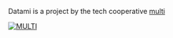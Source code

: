<p class="has-text-centered mt-5 mb-0 is-size-7 has-text-grey is-italic">
  Datami is a project by the tech cooperative
  <a href="https://multi.coop" target="_blank">
    multi
  </a>
</p>

<div class="columns is-multiline is-vcentered is-centered mt-0 mb-6">
  <div class="column is-2 has-text-centered my-0">
    <a class=""
      href="https://multi.coop"
      target="_blank">
      <img
        style="max-height: 45px; width: auto;"
        src="https://raw.githubusercontent.com/multi-coop/datami-documentation-content/main/images/logos/logo-multi-003.png"
        alt="MULTI"
      />
    </a>
  </div>
</div>
